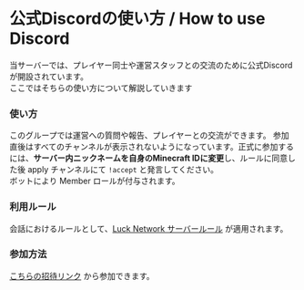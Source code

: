 # 公式Discordの使い方 / How to use Discord

当サーバーでは、プレイヤー同士や運営スタッフとの交流のために公式Discordが開設されています。  
ここではそちらの使い方について解説していきます


### 使い方  
このグループでは運営への質問や報告、プレイヤーとの交流ができます。
参加直後はすべてのチャンネルが表示されないようになっています。正式に参加するには、**サーバー内ニックネームを自身のMinecraft IDに変更**し、ルールに同意した後 apply チャンネルにて `!accept` と発言してください。  
ボットにより Member ロールが付与されます。

### 利用ルール　
会話におけるルールとして、[Luck Network サーバールール](https://wiki.lucknetwork.jp/rules/) が適用されます。

### 参加方法  
[こちらの招待リンク](https://discord.gg/23pJDKK) から参加できます。
